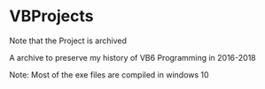 # VBProjects

Note that the Project is archived

A archive to preserve my history of VB6 Programming in 2016-2018

Note: Most of the exe files are compiled in windows 10
